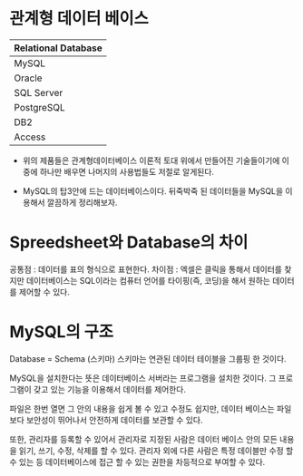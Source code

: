 # 관계형 데이터 베이스

|Relational Database|
|-|
|MySQL|
|Oracle|
|SQL Server|
|PostgreSQL|
|DB2|
|Access|

- 위의 제품들은 관계형데이터베이스 이론적 토대 위에서 만들어진 기술들이기에 이 중에 하나만 배우면 나머지의 사용법들도 저절로 알게된다.

- MySQL의 탑3안에 드는 데이터베이스이다. 뒤죽박죽 된 데이터들을 MySQL을 이용해서 깔끔하게 정리해보자.

# Spreedsheet와 Database의 차이

공통점 : 데이터를 표의 형식으로 표현한다.
차이점 : 엑셀은 클릭을 통해서 데이터를 찾지만 데이터베이스는 SQL이라는 컴퓨터 언어를 타이핑(즉, 코딩)을 해서 원하는 데이터를 제어할 수 있다.

# MySQL의 구조

Database = Schema (스키마)
스키마는 연관된 데이터 테이블을 그룹핑 한 것이다.

MySQL을 설치한다는 뜻은 데이터베이스 서버라는 프로그램을 설치한 것이다. 그 프로그램이 갖고 있는 기능을 이용해서 데이터를 제어한다.

파일은 한번 열면 그 안의 내용을 쉽게 볼 수 있고 수정도 쉽지만, 데이터 베이스는 파일보다 보안성이 뛰어나서 안전하게 데이터를 보관할 수 있다.

또한, 관리자를 등록할 수 있어서 관리자로 지정된 사람은 데이터 베이스 안의 모든 내용을 읽기, 쓰기, 수정, 삭제를 할 수 있다. 관리자 외에 다른 사람은 특정 데이블만 수정 할 수 있는 등 데이터베이스에 접근 할 수 있는 권한을 차등적으로 부여할 수 있다.